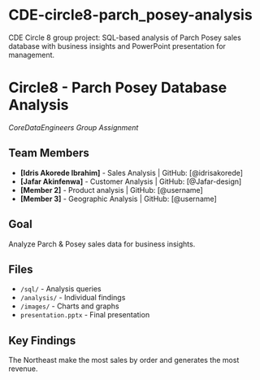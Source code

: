 # CDE-circle8-parch_posey-analysis
CDE Circle 8 group project: SQL-based analysis of Parch Posey sales database with business insights and PowerPoint presentation for management.


# Circle8 - Parch Posey Database Analysis
*CoreDataEngineers Group Assignment*


## Team Members
- **[Idris Akorede Ibrahim]** - Sales Analysis            | GitHub: [@idrisakorede]
- **[Jafar Akinfenwa]** - Customer Analysis               | GitHub: [@Jafar-design]
- **[Member 2]** - Product analysis                       | GitHub: [@username]
- **[Member 3]** - Geographic Analysis                    | GitHub: [@username]

## Goal
Analyze Parch & Posey sales data for business insights.

## Files
- `/sql/` - Analysis queries
- `/analysis/` - Individual findings
- `/images/` - Charts and graphs
- `presentation.pptx` - Final presentation

## Key Findings
The Northeast make the most sales by order and generates the most revenue.
